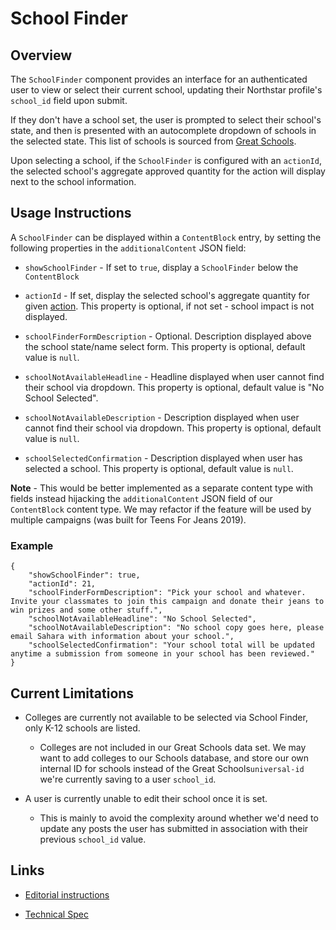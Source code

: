 # School Finder

## Overview

The `SchoolFinder` component provides an interface for an authenticated user to view or select their current school, updating their Northstar profile's `school_id` field upon submit.

If they don't have a school set, the user is prompted to select their school's state, and then is presented with an autocomplete dropdown of schools in the selected state. This list of schools is sourced from [Great Schools](https://www.greatschools.org/).

Upon selecting a school, if the `SchoolFinder` is configured with an `actionId`, the selected school's aggregate approved quantity for the action will display next to the school information.

## Usage Instructions

A `SchoolFinder` can be displayed within a `ContentBlock` entry, by setting the following properties in the `additionalContent` JSON field:

- `showSchoolFinder` - If set to `true`, display a `SchoolFinder` below the `ContentBlock`

- `actionId` - If set, display the selected school's aggregate quantity for given [action](https://github.com/DoSomething/rogue/blob/master/docs/endpoints/actions.md). This property is optional, if not set - school impact is not displayed.

- `schoolFinderFormDescription` - Optional. Description displayed above the school state/name select form. This property is optional, default value is `null`.

- `schoolNotAvailableHeadline` - Headline displayed when user cannot find their school via dropdown. This property is optional, default value is "No School Selected".

- `schoolNotAvailableDescription` - Description displayed when user cannot find their school via dropdown. This property is optional, default value is `null`.

- `schoolSelectedConfirmation` - Description displayed when user has selected a school. This property is optional, default value is `null`.

**Note** - This would be better implemented as a separate content type with fields instead hijacking the `additionalContent` JSON field of our `ContentBlock` content type. We may refactor if the feature will be used by multiple campaigns (was built for Teens For Jeans 2019).

### Example

```
{
    "showSchoolFinder": true,
    "actionId": 21,
    "schoolFinderFormDescription": "Pick your school and whatever. Invite your classmates to join this campaign and donate their jeans to win prizes and some other stuff.",
    "schoolNotAvailableHeadline": "No School Selected",
    "schoolNotAvailableDescription": "No school copy goes here, please email Sahara with information about your school.",
    "schoolSelectedConfirmation": "Your school total will be updated anytime a submission from someone in your school has been reviewed."
}
```

## Current Limitations

- Colleges are currently not available to be selected via School Finder, only K-12 schools are listed.

  - Colleges are not included in our Great Schools data set. We may want to add colleges to our Schools database, and store our own internal ID for schools instead of the Great Schools`universal-id` we're currently saving to a user `school_id`.

- A user is currently unable to edit their school once it is set.

  - This is mainly to avoid the complexity around whether we'd need to update any posts the user has submitted in association with their previous `school_id` value.

## Links

- [Editorial instructions](https://docs.google.com/document/d/1_sYkIseRBCUm3TmMvyB7iMAbMj4IOOTOz961rdl_2XY/edit#)

- [Technical Spec](https://docs.google.com/document/d/1c11vXT-nu5TGR4B8LyPPApQDYiTUcjgRMKaSP9nQ20M/edit?usp=sharing)
